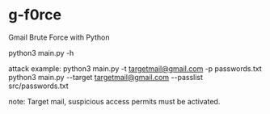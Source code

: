 # g-f0rce
Gmail Brute Force with Python

python3 main.py -h

attack example:
  python3 main.py -t targetmail@gmail.com -p passwords.txt
  python3 main.py --target targetmail@gmail.com --passlist src/passwords.txt
  
  
note: Target mail, suspicious access permits must be activated.
